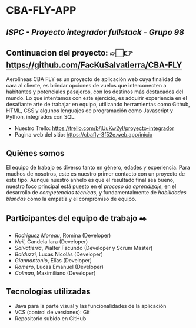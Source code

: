 # CBA-FLY-APP
## _ISPC - Proyecto integrador fullstack - Grupo 98_

## Continuacion del proyecto: 👉🏻👉 https://github.com/FacKuSalvatierra/CBA-FLY

Aerolíneas CBA FLY es un proyecto de aplicación web cuya finalidad de cara al cliente, es brindar opciones de vuelos que interconecten a habitantes y potenciales pasajeros, con los destinos más destacados del mundo. 
Lo que intentamos con este ejercicio, es adquirir experiencia en el desafiante arte de trabajar en equipo, utilizando herramientas como Github, HTML, CSS y algunos lenguajes de programación como Javascript y Python, integrados con SQL. 

- Nuestro Trello: https://trello.com/b/jUuKw2yl/proyecto-integrador 
- Pagina web del sitio: https://cbafly-3f52e.web.app/inicio  

## Quiénes somos
El equipo de trabajo es diverso tanto en género, edades y experiencia. Para muchos de nosotros, este es nuestro primer contacto con un proyecto de este tipo. Aunque nuestro anhelo es que el resultado final sea bueno, nuestro foco principal está puesto en el _proceso de aprendizaje_, en el desarrollo de _competencias técnicas_, y fundamentalmente de _habilidades blandas_ como la empatía y el compromiso de equipo. 

## Participantes del equipo de trabajo ✒️
* _Rodriguez Moreau_, Romina (Developer)  
* _Neil_, Candela Iara (Developer)  
* _Salvatierra_, Walter Facundo (Developer y Scrum Master)  
* _Balduzzi_, Lucas Nicolás (Developer)  
* _Giannantonio_, Elías (Developer)  
* _Romero_, Lucas Emanuel (Developer)
* _Colman_, Maximiliano (Developer)  

## Tecnologías utilizadas
* Java para la parte visual y las funcionalidades de la aplicación
* VCS (control de versiones): Git
* Repositorio subido en GitHub
